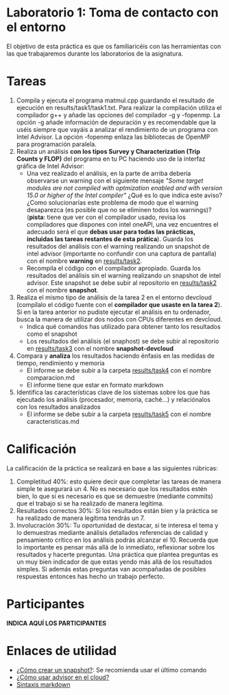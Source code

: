 # Laboratorio 1: Toma de contacto con el entorno
El objetivo de esta práctica es que os familiaricéis con las herramientas con las que trabajaremos durante los laboratorios
de la asignatura.

# Tareas
1. Compila y ejecuta el programa matmul.cpp guardando el resultado de ejecución en results/task1/task1.txt. Para realizar la
   compilación utiliza el compilador g++ y añade las opciones del compilador -g y -fopenmp. La opción -g añade información de depuración y es recomendable que la uséis siempre
   que vayáis a analizar el rendimiento de un programa con Intel Advisor. La opción -fopenmp enlaza las bibliotecas de OpenMP para programación paralela.
3. Realiza un análisis **con los tipos Survey y Characterization (Trip Counts y FLOP)** del programa en tu PC haciendo uso de la interfaz gráfica de Intel Advisor:
    * Una vez realizado el análisis, en la parte de arriba debería observarse un warning con el siguiente mensaje 
    *"Some target modules are not compiled with optmization enabled and with version 15.0 or higher of the Intel compiler"* ¿Qué es lo que indica
      este aviso? ¿Como solucionarías este problema de modo que el warning desaparezca (es posible que no se eliminen todos los warnings)? 
      (**pista**: tiene que ver con el compilador usado, revisa los compiladores que dispones con intel oneAPI, una vez encuentres el
      adecuado será el que **debas usar para todas las prácticas, incluidas las tareas restantes de esta prática**). Guarda los resultados del análisis
      con el warning realizando un snapshot de intel advisor (importante no confundir con una captura de pantalla) con el nombre **warning** en 
      [results/task2](results/task2).
    * Recompila el código con el compilador apropiado. Guarda los resultados del análisis sin el warning realizando un snapshot de intel advisor. 
    Este snapshot se debe subir al repositorio en [results/task2](results/task2) con el nombre **snapshot**.
4. Realiza el mismo tipo de análisis de la tarea 2 en el entorno devcloud (compílalo el código fuente con el **compilador que usaste en la tarea 2**). Si en la tarea anterior
   no pudiste ejecutar el análisis en tu ordenador, busca la manera de utilizar dos nodos con CPUs diferentes en devcloud.
    * Indica qué comandos has utilizado para obtener tanto los resultados como el snapshot
    * Los resultados del análisis (el snaphost) se debe subir al repositorio en [results/task3](results/task3) con el nombre **snapshot-devcloud**
5. Compara y **analiza** los resultados haciendo énfasis en las medidas de tiempo, rendimiento y memoria
    * El informe se debe subir a la carpeta [results/task4](results/task4) con el nombre comparacion.md
    * El informe tiene que estar en formato markdown
6. Identifica las características clave de los sistemas sobre los que has ejecutado los análisis (procesador, memoria, caché...)
y relaciónalos con los resultados analizados
    * El informe se debe subir a la carpeta [results/task5](results/task5) con el nombre caracteristicas.md

# Calificación
La calificación de la práctica se realizará en base a las siguientes rúbricas:
1. Completitud 40%: esto quiere decir que completar las tareas de manera simple te asegurará un 4. No es necesario
que los resultados estén bien, lo que sí es necesario es que se demuestre (mediante commits) que el trabajo si se ha realizado
de manera legítima.
2. Resultados correctos 30%: Si los resultados están bien y la práctica se ha realizado de manera legítima tendrás un 7.
3. Involucración 30%: Tu oportunidad de destacar, si te interesa el tema y lo demuestras mediante análisis detallados
referencias de calidad y pensamiento crítico en los análisis podrás alcanzar el 10. Recuerda que lo importante es pensar
más allá de lo inmediato, reflexionar sobre los resultados y hacerte preguntas. Una práctica que plantea preguntas es
un muy bien indicador de que estas yendo más allá de los resultados simples. Si además estas preguntas van
acompañadas de posibles respuestas entonces has hecho un trabajo perfecto.

# Participantes
**INDICA AQUÍ LOS PARTICIPANTES**

# Enlaces de utilidad
- [¿Cómo crear un snapshot?](https://www.intel.com/content/www/us/en/develop/documentation/advisor-user-guide/top/command-line-interface/advisor-command-line-interface-reference/advisor-command-action-reference/snapshot.html): Se recomienda usar el último comando
- [¿Cómo usar advisor en el cloud?](https://www.intel.com/content/www/us/en/develop/documentation/advisor-user-guide/top/command-line-interface/advisor-command-line-interface-reference.html)
- [Sintaxis markdown](https://guides.github.com/features/mastering-markdown/)
